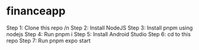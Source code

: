 # financeapp
Step 1: Clone this repo /n
Step 2: Install NodeJS
Step 3: Install pnpm using nodejs
Step 4: Run pnpm i
Step 5: Install Android Studio
Step 6: cd to this repo
Step 7: Run pnpm expo start 
